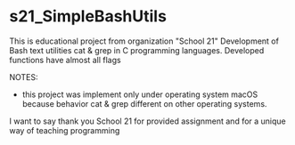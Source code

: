 # s21_SimpleBashUtils
This is educational project from organization "School 21"
Development of Bash text utilities cat & grep in C programming languages. Developed functions have almost all flags

NOTES:
 - this project was implement only under operating system macOS because behavior cat & grep different on other operating systems.
 
 
 I want to say thank you School 21 for provided assignment and for a unique way of teaching programming
